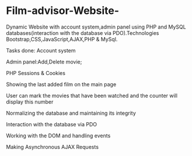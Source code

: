 # Film-advisor-Website-
Dynamic Website with account system,admin panel using PHP and MySQL databases(interaction with the database via PDO).Technologies Bootstrap,CSS,JavaScript,AJAX,PHP &amp; MySql.

Tasks done:
Account system

Admin panel:Add,Delete movie;

PHP Sessions &amp; Cookies

Showing the last added film on the main page 

User can mark the movies that have been watched and the counter will display this number

Normalizing the database and maintaining its integrity

Interaction with the database
via PDO

Working with the DOM and handling events

Making Asynchronous AJAX Requests
